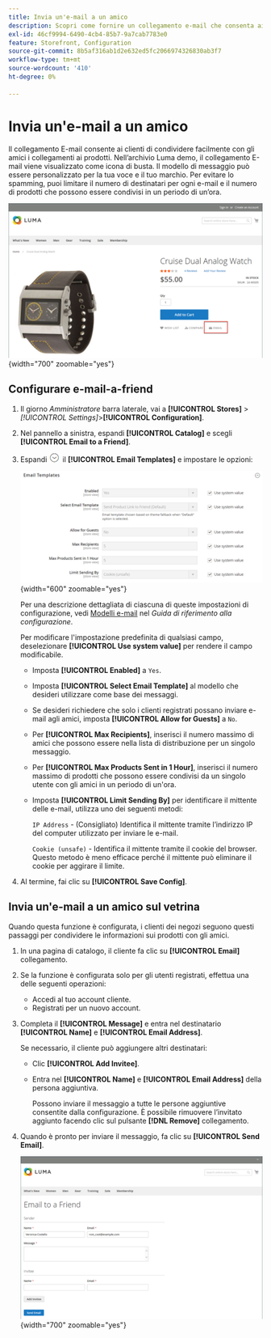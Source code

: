 ```yaml
---
title: Invia un'e-mail a un amico
description: Scopri come fornire un collegamento e-mail che consenta ai clienti di condividere facilmente i collegamenti ai prodotti con i loro amici.
exl-id: 46cf9994-6490-4cb4-85b7-9a7cab7783e0
feature: Storefront, Configuration
source-git-commit: 8b5af316ab1d2e632ed5fc2066974326830ab3f7
workflow-type: tm+mt
source-wordcount: '410'
ht-degree: 0%

---
```


# Invia un&#39;e-mail a un amico

Il collegamento E-mail consente ai clienti di condividere facilmente con gli amici i collegamenti ai prodotti. Nell’archivio Luma demo, il collegamento E-mail viene visualizzato come icona di busta. Il modello di messaggio può essere personalizzato per la tua voce e il tuo marchio. Per evitare lo spamming, puoi limitare il numero di destinatari per ogni e-mail e il numero di prodotti che possono essere condivisi in un periodo di un’ora.

![Esempio di vetrina: invia un’e-mail a un amico](./assets/storefront-email-a-friend.png){width="700" zoomable="yes"}

## Configurare e-mail-a-friend

1. Il giorno _Amministratore_ barra laterale, vai a **[!UICONTROL Stores]** > _[!UICONTROL Settings]_>**[!UICONTROL Configuration]**.

1. Nel pannello a sinistra, espandi **[!UICONTROL Catalog]** e scegli **[!UICONTROL Email to a Friend]**.

1. Espandi ![Selettore di espansione](../assets/icon-display-expand.png) il **[!UICONTROL Email Templates]** e impostare le opzioni:

   ![Configurazione del catalogo - Modelli e-mail](../configuration-reference/catalog/assets/email-to-a-friend-email-templates.png){width="600" zoomable="yes"}

   Per una descrizione dettagliata di ciascuna di queste impostazioni di configurazione, vedi [Modelli e-mail](../configuration-reference/catalog/email-to-a-friend.md) nel _Guida di riferimento alla configurazione_.

   Per modificare l&#39;impostazione predefinita di qualsiasi campo, deselezionare **[!UICONTROL Use system value]** per rendere il campo modificabile.

   - Imposta **[!UICONTROL Enabled]** a `Yes`.

   - Imposta **[!UICONTROL Select Email Template]** al modello che desideri utilizzare come base dei messaggi.

   - Se desideri richiedere che solo i clienti registrati possano inviare e-mail agli amici, imposta **[!UICONTROL Allow for Guests]** a `No`.

   - Per **[!UICONTROL Max Recipients]**, inserisci il numero massimo di amici che possono essere nella lista di distribuzione per un singolo messaggio.

   - Per **[!UICONTROL Max Products Sent in 1 Hour]**, inserisci il numero massimo di prodotti che possono essere condivisi da un singolo utente con gli amici in un periodo di un&#39;ora.

   - Imposta **[!UICONTROL Limit Sending By]** per identificare il mittente delle e-mail, utilizza uno dei seguenti metodi:

     `IP Address`  - (Consigliato) Identifica il mittente tramite l’indirizzo IP del computer utilizzato per inviare le e-mail.

     `Cookie (unsafe)` - Identifica il mittente tramite il cookie del browser. Questo metodo è meno efficace perché il mittente può eliminare il cookie per aggirare il limite.

1. Al termine, fai clic su **[!UICONTROL Save Config]**.

## Invia un&#39;e-mail a un amico sul vetrina

Quando questa funzione è configurata, i clienti dei negozi seguono questi passaggi per condividere le informazioni sui prodotti con gli amici.

1. In una pagina di catalogo, il cliente fa clic su **[!UICONTROL Email]** collegamento.

1. Se la funzione è configurata solo per gli utenti registrati, effettua una delle seguenti operazioni:

   - Accedi al tuo account cliente.
   - Registrati per un nuovo account.

1. Completa il **[!UICONTROL Message]** e entra nel destinatario **[!UICONTROL Name]** e **[!UICONTROL Email Address]**.

   Se necessario, il cliente può aggiungere altri destinatari:

   - Clic **[!UICONTROL Add Invitee]**.

   - Entra nel **[!UICONTROL Name]** e **[!UICONTROL Email Address]** della persona aggiuntiva.

     Possono inviare il messaggio a tutte le persone aggiuntive consentite dalla configurazione. È possibile rimuovere l’invitato aggiunto facendo clic sul pulsante **[!DNL Remove]** collegamento.

1. Quando è pronto per inviare il messaggio, fa clic su **[!UICONTROL Send Email]**.

   ![Esempio di vetrina: invia un’e-mail a un amico](./assets/storefront-email-a-friend-form.png){width="700" zoomable="yes"}
